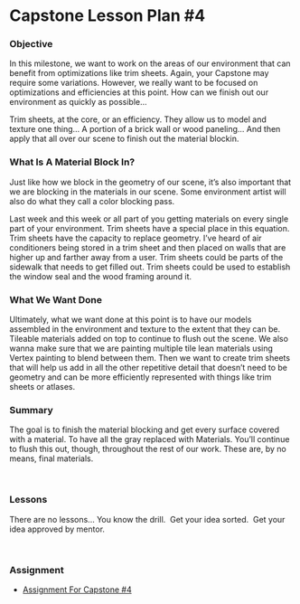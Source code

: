 # Capstone Lesson Plan #4

<h3>Objective</h3>
<p>In this milestone, we want to work on the areas of our environment that can benefit from optimizations like trim sheets. Again, your Capstone may require some variations. However, we really want to be focused on optimizations and efficiencies at this point. How can we finish out our environment as quickly as possible…</p>
<p>Trim sheets, at the core, or an efficiency. They allow us to model and texture one thing… A portion of a brick wall or wood paneling… And then apply that all over our scene to finish out the material blockin.</p>
<h3>What Is A Material Block In?</h3>
<p>Just like how we block in the geometry of our scene, it’s also important that we are blocking in the materials in our scene. Some environment artist will also do what they call a color blocking pass.</p>
<p>Last week and this week or all part of you getting materials on every single part of your environment. Trim sheets have a special place in this equation.<br>Trim sheets have the capacity to replace geometry. I’ve heard of air conditioners being stored in a trim sheet and then placed on walls that are higher up and farther away from a user. Trim sheets could be parts of the sidewalk that needs to get filled out. Trim sheets could be used to establish the window seal and the wood framing around it.</p>
<h3>What We Want Done</h3>
<p>Ultimately, what we want done at this point is to have our models assembled in the environment and texture to the extent that they can be. Tileable materials added on top to continue to flush out the scene. We also wanna make sure that we are painting multiple tile lean materials using Vertex painting to blend between them. Then we want to create trim sheets that will help us add in all the other repetitive detail that doesn’t need to be geometry and can be more efficiently represented with things like trim sheets or atlases.</p>
<h3>Summary</h3>
<p>The goal is to finish the material blocking and get every surface covered with a material. To have all the gray replaced with Materials. You’ll continue to flush this out, though, throughout the rest of our work. These are, by no means, final materials.</p>
<p>&nbsp;</p>
<h3>Lessons</h3>
<p>There are no lessons... You know the drill.&nbsp; Get your idea sorted.&nbsp; Get your idea approved by mentor.</p>
<p>&nbsp;</p>
<p><a title="Using the Foliage Tool" href="https://vertexschool.instructure.com/courses/257/pages/using-the-foliage-tool" data-api-endpoint="https://vertexschool.instructure.com/api/v1/courses/257/pages/using-the-foliage-tool" data-api-returntype="Page"></a></p>
<h3><span>Assignment</span></h3>
<ul>
<li><a title="Assignment 9: Capstone Trims" href="https://vertexschool.instructure.com/courses/266/assignments/2375" data-api-endpoint="https://vertexschool.instructure.com/api/v1/courses/266/assignments/2375" data-api-returntype="Assignment">Assignment For Capstone #4</a></li>
</ul>
<p>&nbsp;</p>